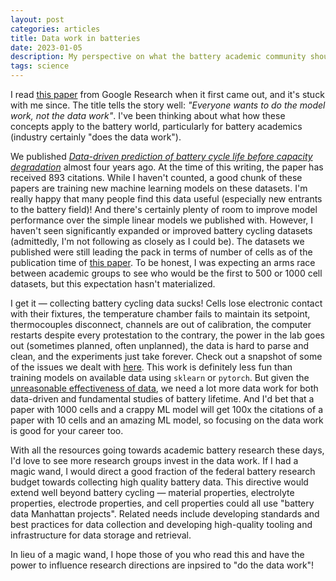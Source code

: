```yaml
---
layout: post
categories: articles
title: Data work in batteries
date: 2023-01-05
description: My perspective on what the battery academic community should focus on
tags: science
---
```


I read [this paper](https://storage.googleapis.com/pub-tools-public-publication-data/pdf/0d556e45afc54afeb2eb6b51a9bc1827b9961ff4.pdf) from Google Research when it first came out, and it's stuck with me since.
The title tells the story well: *"Everyone wants to do the model work, not the data work"*.
I've been thinking about what how these concepts apply to the battery world, particularly for battery academics (industry certainly "does the data work").

We published [*Data-driven prediction of battery cycle life before capacity degradation*](https://doi.org/10.1038/s41560-019-0356-8) almost four years ago.
At the time of this writing, the paper has received 893 citations.
While I haven't counted, a good chunk of these papers are training new machine learning models on these datasets.
I'm really happy that many people find this data useful (especially new entrants to the battery field)!
And there's certainly plenty of room to improve model performance over the simple linear models we published with.
However, I haven't seen significantly expanded or improved battery cycling datasets (admittedly, I'm not following as closely as I could be).
The datasets we published were still leading the pack in terms of number of cells as of the publication time of [this paper](https://doi.org/10.1016/j.egyai.2021.100081).
To be honest, I was expecting an arms race between academic groups to see who would be the first to 500 or 1000 cell datasets, but this expectation hasn't materialized.

I get it — collecting battery cycling data sucks! Cells lose electronic contact with their fixtures, the temperature chamber fails to maintain its setpoint, thermocouples disconnect, channels are out of calibration, the computer restarts despite every protestation to the contrary, the power in the lab goes out (sometimes planned, often unplanned), the data is hard to parse and clean, and the experiments just take forever. Check out a snapshot of some of the issues we dealt with [here](https://data.matr.io/1/projects/5c48dd2bc625d700019f3204/batches/5c86c0b5fa2ede00015ddf67). This work is definitely less fun than training models on available data using `sklearn` or `pytorch`. But given the [unreasonable effectiveness of data](https://storage.googleapis.com/pub-tools-public-publication-data/pdf/35179.pdf), we need a lot more data work for both data-driven and fundamental studies of battery lifetime. And I'd bet that a paper with 1000 cells and a crappy ML model will get 100x the citations of a paper with 10 cells and an amazing ML model, so focusing on the data work is good for your career too.

With all the resources going towards academic battery research these days, I'd love to see more research groups invest in the data work.
If I had a magic wand, I would direct a good fraction of the federal battery research budget towards collecting high quality battery data.
This directive would extend well beyond battery cycling — material properties, electrolyte properties, electrode properties, and cell properties could all use "battery data Manhattan projects". 
Related needs include developing standards and best practices for data collection and developing high-quality tooling and infrastructure for data storage and retrieval.

In lieu of a magic wand, I hope those of you who read this and have the power to influence research directions are inpsired to "do the data work"!